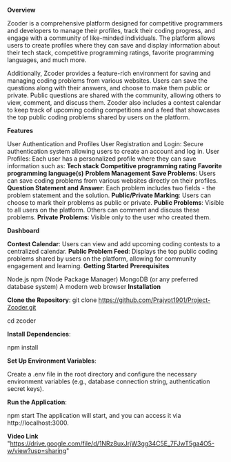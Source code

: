 **Overview**

Zcoder is a comprehensive platform designed for competitive programmers and developers to manage their profiles, track their coding progress, and engage with a community of like-minded individuals. The platform allows users to create profiles where they can save and display information about their tech stack, competitive programming ratings, favorite programming languages, and much more.

Additionally, Zcoder provides a feature-rich environment for saving and managing coding problems from various websites. Users can save the questions along with their answers, and choose to make them public or private. Public questions are shared with the community, allowing others to view, comment, and discuss them. Zcoder also includes a contest calendar to keep track of upcoming coding competitions and a feed that showcases the top public coding problems shared by users on the platform.

**Features**

User Authentication and Profiles
User Registration and Login: Secure authentication system allowing users to create an account and log in.
User Profiles: Each user has a personalized profile where they can save information such as:
**Tech stack**
**Competitive programming rating**
**Favorite programming language(s)**
**Problem Management**
**Save Problems**: Users can save coding problems from various websites directly on their profiles.
**Question Statement and Answer**: Each problem includes two fields - the problem statement and the solution.
**Public/Private Marking**: Users can choose to mark their problems as public or private.
**Public Problems**: Visible to all users on the platform. Others can comment and discuss these problems.
**Private Problems**: Visible only to the user who created them.

**Dashboard**

**Contest Calendar**: Users can view and add upcoming coding contests to a centralized calendar.
**Public Problem Feed**: Displays the top public coding problems shared by users on the platform, allowing for community engagement and learning.
**Getting Started**
**Prerequisites**

Node.js
npm (Node Package Manager)
MongoDB (or any preferred database system)
A modern web browser
**Installation**

**Clone the Repository**:
git clone https://github.com/Prajyot1901/Project-Zcoder.git

cd zcoder

**Install Dependencies**:

npm install

**Set Up Environment Variables**:

Create a .env file in the root directory and configure the necessary environment variables (e.g., database connection string, authentication secret keys).

**Run the Application**:

npm start
The application will start, and you can access it via http://localhost:3000.

**Video Link**
"https://drive.google.com/file/d/1NRz8uxJrjW3gg34C5E_7FJwT5ga4O5-w/view?usp=sharing"

